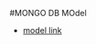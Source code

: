 
#MONGO DB MOdel
- [model link ](https://app.eraser.io/workspace/YtPqZ1VogxGy1jzIDkzj?origin=share)
